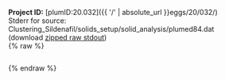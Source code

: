 **Project ID:** [plumID:20.032]({{ '/' | absolute_url }}eggs/20/032/)  
Stderr for source:  Clustering_Sildenafil/solids_setup/solid_analysis/plumed84.dat   
(download [zipped raw stdout](plumed84.dat.plumed_master.stdout.txt.zip))  
{% raw %}
<pre>
</pre>
{% endraw %}
